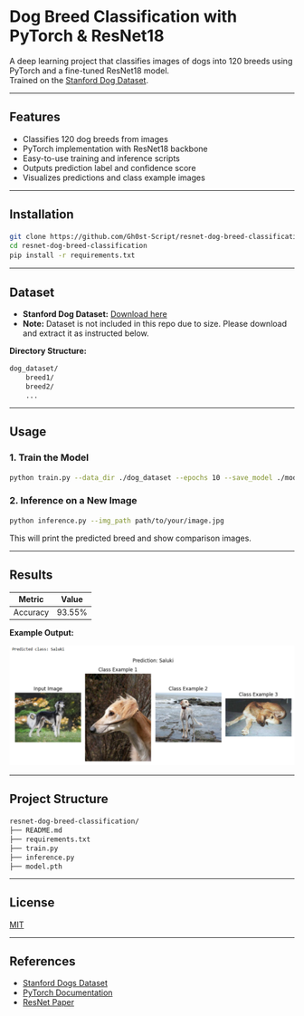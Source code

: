 # Dog Breed Classification with PyTorch & ResNet18

A deep learning project that classifies images of dogs into 120 breeds using PyTorch and a fine-tuned ResNet18 model.  
Trained on the [Stanford Dog Dataset](http://vision.stanford.edu/aditya86/ImageNetDogs/).

---

## Features

- Classifies 120 dog breeds from images
- PyTorch implementation with ResNet18 backbone
- Easy-to-use training and inference scripts
- Outputs prediction label and confidence score
- Visualizes predictions and class example images

---

## Installation

```bash
git clone https://github.com/Gh0st-Script/resnet-dog-breed-classification.git
cd resnet-dog-breed-classification
pip install -r requirements.txt
```

---

## Dataset

- **Stanford Dog Dataset:** [Download here](http://vision.stanford.edu/aditya86/ImageNetDogs/)
- **Note:** Dataset is not included in this repo due to size. Please download and extract it as instructed below.

**Directory Structure:**
```
dog_dataset/
    breed1/
    breed2/
    ...
```

---

## Usage

### **1. Train the Model**

```bash
python train.py --data_dir ./dog_dataset --epochs 10 --save_model ./model/img_class_mdl_final.pth
```

### **2. Inference on a New Image**

```bash
python inference.py --img_path path/to/your/image.jpg
```

This will print the predicted breed and show comparison images.

---

## Results

| Metric      | Value   |
|-------------|---------|
| Accuracy    | 93.55%     |

**Example Output:**

![example](images/example_prediction_1.png)

---

## Project Structure

```
resnet-dog-breed-classification/
├── README.md
├── requirements.txt
├── train.py
├── inference.py
├── model.pth
```

---

## License

[MIT](LICENSE)

---

## References

- [Stanford Dogs Dataset](http://vision.stanford.edu/aditya86/ImageNetDogs/)
- [PyTorch Documentation](https://pytorch.org/)
- [ResNet Paper](https://arxiv.org/abs/1512.03385)
